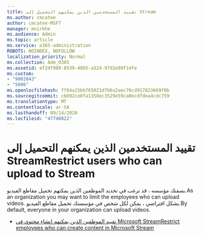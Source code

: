 ```yaml
---
title: تقييد المستخدمين الذين يمكنهم التحميل إلى Stream
ms.author: cmcatee
author: cmcatee-MSFT
manager: mnirkhe
ms.audience: Admin
ms.topic: article
ms.service: o365-administration
ROBOTS: NOINDEX, NOFOLLOW
localization_priority: Normal
ms.collection: Adm_O365
ms.assetid: ef2df989-8539-48b5-a324-97d2e09f14fe
ms.custom:
- "9002643"
- "5096"
ms.openlocfilehash: ff84a15bb765021d7b6a2aec76cd917823669f0b
ms.sourcegitcommit: c6692ce0fa1358ec3529e59ca0ecdfdea4cdc759
ms.translationtype: MT
ms.contentlocale: ar-SA
ms.lasthandoff: 09/14/2020
ms.locfileid: "47740822"
---
```

# <a name="restrict-users-who-can-upload-to-stream"></a><span data-ttu-id="5e04e-102">تقييد المستخدمين الذين يمكنهم التحميل إلى Stream</span><span class="sxs-lookup"><span data-stu-id="5e04e-102">Restrict users who can upload to Stream</span></span>

<span data-ttu-id="5e04e-103">بصفتك مؤسسه ، قد ترغب في تحديد الموظفين الذين يمكنهم تحميل مقاطع الفيديو.</span><span class="sxs-lookup"><span data-stu-id="5e04e-103">As an organization you may want to limit the employees who can upload videos.</span></span> <span data-ttu-id="5e04e-104">بشكل افتراضي ، يمكن لكل شخص في مؤسستك تحميل مقاطع الفيديو.</span><span class="sxs-lookup"><span data-stu-id="5e04e-104">By default, everyone in your organization can upload videos.</span></span>

- [<span data-ttu-id="5e04e-105">تقييد الموظفين الذين يمكنهم إنشاء محتوي في Microsoft Stream</span><span class="sxs-lookup"><span data-stu-id="5e04e-105">Restrict employees who can create content in Microsoft Stream</span></span>](https://docs.microsoft.com/stream/restrict-uploaders)
